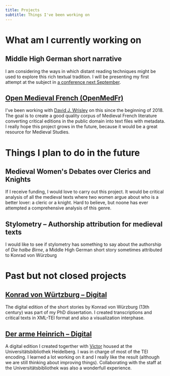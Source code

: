 ```yaml
---
title: Projects
subtitle: Things I've been working on
---
```


# What am I currently working on

## Middle High German short narrative
I am considering the ways in which distant reading techniques might be used to explore this rich textual tradition. I will be presenting my first attempt at the subject in [a conference next September](http://www.mcda.ugent.be/).

## [Open Medieval French (OpenMedFr)](https://github.com/OpenMedFr)
I've been working with [David J. Wrisley](https://djwrisley.com/) on this since the beginning of 2018. The goal is to create a good quality corpus of Medieval French literature converting critical editions in the public domain into text files with metadata. I really hope this project grows in the future, because it would be a great resource for Medieval Studies. 

# Things I plan to do in the future

## Medieval Women's Debates over Clerics and Knights
If I receive funding, I would love to carry out this project. It would be critical analysis of all the medieval texts where two women argue about who is a better lover: a cleric or a knight. Hard to believe, but noone has ever attempted a comprehensive analysis of this genre. 

## Stylometry – Authorship attribution for medieval texts
I would like to see if stylometry has something to say about the authorship of *Die halbe Birne*, a Middle High German short story sometimes attributed to Konrad von Würzburg

# Past but not closed projects

## [Konrad von Würtzburg – Digital](http://kvwdigital.000webhostapp.com/)
The digital edition of the short stories by Konrad von Würzburg (13th century) was part of my PhD dissertation. I created transcriptions and critical texts in XML-TEI format and also a visualization interphase.

## [Der arme Heinrich – Digital](http://digi.ub.uni-heidelberg.de/de/ahd/index.html)
A digital edition I created togerther with [Victor](https://usc-es.academia.edu/VMillet) housed at the Universitätsbibliothek Heidelberg. I was in charge of most of the TEI encoding. I learned a lot working on it and I really like the result (although we are still thinking about improving things). Collaborating with the staff at the Universitätsbibliothek was also a wonderfull experience.


